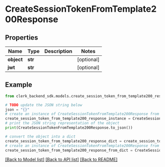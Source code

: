# CreateSessionTokenFromTemplate200Response


## Properties

Name | Type | Description | Notes
------------ | ------------- | ------------- | -------------
**object** | **str** |  | [optional] 
**jwt** | **str** |  | [optional] 

## Example

```python
from clerk_backend_sdk.models.create_session_token_from_template200_response import CreateSessionTokenFromTemplate200Response

# TODO update the JSON string below
json = "{}"
# create an instance of CreateSessionTokenFromTemplate200Response from a JSON string
create_session_token_from_template200_response_instance = CreateSessionTokenFromTemplate200Response.from_json(json)
# print the JSON string representation of the object
print(CreateSessionTokenFromTemplate200Response.to_json())

# convert the object into a dict
create_session_token_from_template200_response_dict = create_session_token_from_template200_response_instance.to_dict()
# create an instance of CreateSessionTokenFromTemplate200Response from a dict
create_session_token_from_template200_response_from_dict = CreateSessionTokenFromTemplate200Response.from_dict(create_session_token_from_template200_response_dict)
```
[[Back to Model list]](../README.md#documentation-for-models) [[Back to API list]](../README.md#documentation-for-api-endpoints) [[Back to README]](../README.md)


